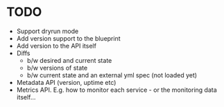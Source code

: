 # TODO

* Support dryrun mode
* Add version support to the blueprint
* Add version to the API itself
* Diffs
  - b/w desired and current state
  - b/w versions of state
  - b/w current state and an external yml spec (not loaded yet)
* Metadata API (version, uptime etc)
* Metrics API. E.g. how to monitor each service - or the monitoring data itself...
